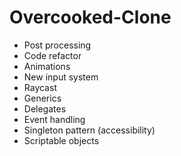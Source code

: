 # Overcooked-Clone
- Post processing
- Code refactor
- Animations
- New input system
- Raycast
- Generics
- Delegates
- Event handling
- Singleton pattern (accessibility)
- Scriptable objects
